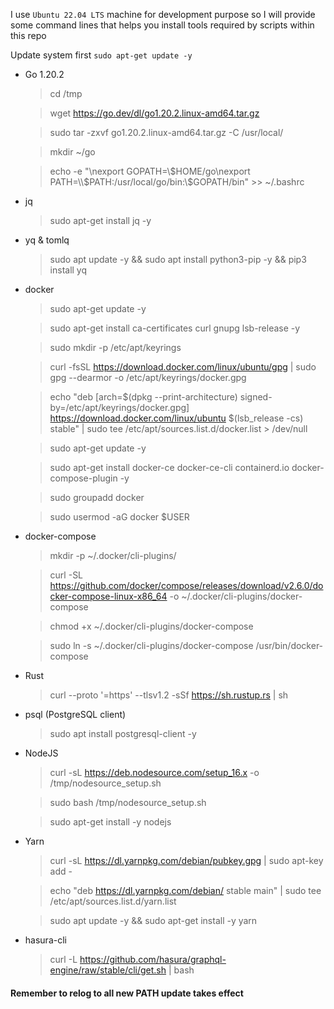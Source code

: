 I use `Ubuntu 22.04 LTS` machine for development purpose so I will provide some command lines that helps you install tools required by scripts within this repo

Update system first `sudo apt-get update -y`

- Go 1.20.2
    > cd /tmp

    > wget https://go.dev/dl/go1.20.2.linux-amd64.tar.gz

    > sudo tar -zxvf go1.20.2.linux-amd64.tar.gz -C /usr/local/

    > mkdir ~/go

    > echo -e "\nexport GOPATH=\\$HOME/go\nexport PATH=\\$PATH:/usr/local/go/bin:\\$GOPATH/bin" >> ~/.bashrc

- jq
    > sudo apt-get install jq -y

- yq & tomlq
    > sudo apt update -y && sudo apt install python3-pip -y && pip3 install yq

- docker
    > sudo apt-get update -y

    > sudo apt-get install ca-certificates curl gnupg lsb-release -y

    > sudo mkdir -p /etc/apt/keyrings
 
    > curl -fsSL https://download.docker.com/linux/ubuntu/gpg | sudo gpg --dearmor -o /etc/apt/keyrings/docker.gpg

    > echo "deb [arch=$(dpkg --print-architecture) signed-by=/etc/apt/keyrings/docker.gpg] https://download.docker.com/linux/ubuntu $(lsb_release -cs) stable" | sudo tee /etc/apt/sources.list.d/docker.list > /dev/null

    > sudo apt-get update -y

    > sudo apt-get install docker-ce docker-ce-cli containerd.io docker-compose-plugin -y

    > sudo groupadd docker

    > sudo usermod -aG docker $USER

- docker-compose
    > mkdir -p ~/.docker/cli-plugins/
    
    > curl -SL https://github.com/docker/compose/releases/download/v2.6.0/docker-compose-linux-x86_64 -o ~/.docker/cli-plugins/docker-compose

    > chmod +x ~/.docker/cli-plugins/docker-compose

    > sudo ln -s ~/.docker/cli-plugins/docker-compose /usr/bin/docker-compose

- Rust
    > curl --proto '=https' --tlsv1.2 -sSf https://sh.rustup.rs | sh

- psql (PostgreSQL client)
    > sudo apt install postgresql-client -y

- NodeJS
    > curl -sL https://deb.nodesource.com/setup_16.x -o /tmp/nodesource_setup.sh

    > sudo bash /tmp/nodesource_setup.sh

    > sudo apt-get install -y nodejs

- Yarn
    > curl -sL https://dl.yarnpkg.com/debian/pubkey.gpg | sudo apt-key add -

    > echo "deb https://dl.yarnpkg.com/debian/ stable main" | sudo tee /etc/apt/sources.list.d/yarn.list

    > sudo apt update -y && sudo apt-get install -y yarn

- hasura-cli
    > curl -L https://github.com/hasura/graphql-engine/raw/stable/cli/get.sh | bash

#### Remember to relog to all new PATH update takes effect
